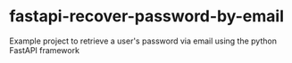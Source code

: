 # fastapi-recover-password-by-email
Example project to retrieve a user's password via email using the python FastAPI framework
